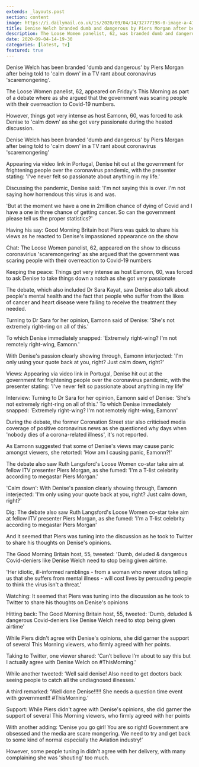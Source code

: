 ```yaml
---
extends: _layouts.post
section: content
image: https://i.dailymail.co.uk/1s/2020/09/04/14/32777198-0-image-a-41_1599224900356.jpg 
title: Denise Welch branded dumb and dangerous by Piers Morgan after being told to calm down in TV rant 
description: The Loose Women panelist, 62, was branded dumb and dangerous by Piers Morgan after being told to calm down by Eamonn Holmes during a  heated coronavirus debate on Fridays This Morning. 
date: 2020-09-04-14-19-30 
categories: [latest, tv] 
featured: true 
--- 
```

Denise Welch has been branded 'dumb and dangerous' by Piers Morgan after being told to 'calm down' in a TV rant about coronavirus 'scaremongering'.

The Loose Women panelist, 62, appeared on Friday's This Morning as part of a debate where as she argued that the government was scaring people with their overreaction to Covid-19 numbers. 

However, things got very intense as host Eamonn, 60, was forced to ask Denise to 'calm down' as she got very passionate during the heated discussion.

Denise Welch has been branded 'dumb and dangerous' by Piers Morgan after being told to 'calm down' in a TV rant about coronavirus 'scaremongering' 

Appearing via video link in Portugal, Denise hit out at the government for frightening people over the coronavirus pandemic, with the presenter stating: 'I've never felt so passionate about anything in my life.'

Discussing the pandemic, Denise said: 'I'm not saying this is over. I'm not saying how horrendous this virus is and was.

'But at the moment we have a one in 2million chance of dying of Covid and I have a one in three chance of getting cancer. So can the government please tell us the proper statistics?'

Having his say: Good Morning Britain host Piers was quick to share his views as he reacted to Denise's impassioned appearance on the show

Chat: The Loose Women panelist, 62, appeared on the show to discuss coronavirius 'scaremongering' as she argued that the government was scaring people with their overreaction to Covid-19 numbers

Keeping the peace: Things got very intense as host Eamonn, 60, was forced to ask Denise to take things down a notch as she got very passionate

The debate, which also included Dr Sara Kayat, saw Denise also talk about people's mental health and the fact that people who suffer from the likes of cancer and heart disease were failing to receive the treatment they needed. 

Turning to Dr Sara for her opinion, Eamonn said of Denise: 'She's not extremely right-ring on all of this.'

To which Denise immediately snapped: 'Extremely right-wing? I'm not remotely right-wing, Eamonn.'

With Denise's passion clearly showing through, Eamonn interjected: 'I'm only using your quote back at you, right? Just calm down, right?'

Views: Appearing via video link in Portugal, Denise hit out at the government for frightening people over the coronavirus pandemic, with the presenter stating: 'I've never felt so passionate about anything in my life'

Interview: Turning to Dr Sara for her opinion, Eamonn said of Denise: 'She's not extremely right-ring on all of this.' To which Denise immediately snapped: 'Extremely right-wing? I'm not remotely right-wing, Eamonn'

During the debate, the former Coronation Street star also criticised media coverage of positive coronavirus news as she questioned why days when 'nobody dies of a corona-related illness', it's not reported.

As Eamonn suggested that some of Denise's views may cause panic amongst viewers, she retorted: 'How am I causing panic, Eamonn?!' 

The debate also saw Ruth Langsford's Loose Women co-star take aim at fellow ITV presenter Piers Morgan, as she fumed: 'I'm a T-list celebrity according to megastar Piers Morgan.'

'Calm down': With Denise's passion clearly showing through, Eamonn interjected: 'I'm only using your quote back at you, right? Just calm down, right?'

Dig: The debate also saw Ruth Langsford's Loose Women co-star take aim at fellow ITV presenter Piers Morgan, as she fumed: 'I'm a T-list celebrity according to megastar Piers Morgan'

And it seemed that Piers was tuning into the discussion as he took to Twitter to share his thoughts on Denise's opinions.  

The Good Morning Britain host, 55, tweeted: 'Dumb, deluded & dangerous Covid-deniers like Denise Welch need to stop being given airtime.

'Her idiotic, ill-informed ramblings - from a woman who never stops telling us that she suffers from mental illness - will cost lives by persuading people to think the virus isn't a threat.'

Watching: It seemed that Piers was tuning into the discussion as he took to Twitter to share his thoughts on Denise's opinions

Hitting back: The Good Morning Britain host, 55, tweeted: 'Dumb, deluded & dangerous Covid-deniers like Denise Welch need to stop being given airtime'

While Piers didn't agree with Denise's opinions, she did garner the support of several This Morning viewers, who firmly agreed with her points.

Taking to Twitter, one viewer shared: 'Can’t believe I’m about to say this but I actually agree with Denise Welch on #ThisMorning.'

While another tweeted: ‘Well said denise! Also need to get doctors back seeing people to catch all the undiagnosed illnesses.’

A third remarked: ‘Well done Denise!!!!! She needs a question time event with government!! #ThisMorning.’ 







Support: While Piers didn't agree with Denise's opinions, she did garner the support of several This Morning viewers, who firmly agreed with her points

With another adding: ‘Denise you go girl! You are so right! Government are obsessed and the media are scare mongering. We need to try and get back to some kind of normal especially the Aviation industry!’  

However, some people tuning in didn't agree with her delivery, with many complaining she was 'shouting' too much.  

